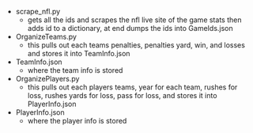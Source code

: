 * scrape_nfl.py 
    * gets all the ids and scrapes the nfl live site of the game stats then adds id to a dictionary, at end dumps the ids into GameIds.json
* OrganizeTeams.py
     * this pulls out each teams penalties, penalties yard, win, and losses and stores it into TeamInfo.json
* TeamInfo.json
     * where the team info is stored
* OrganizePlayers.py
     * this pulls out each players teams, year for each team, rushes for loss, rushes yards for loss, pass for loss, and stores it into PlayerInfo.json
* PlayerInfo.json
     * where the player info is stored

